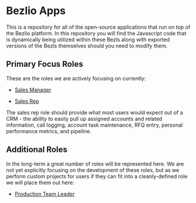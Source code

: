 # Bezlio Apps
This is a repository for all of the open-source applications that run on top of the Bezlio platform.  In this repository you will find the Javascript code that is dynamically being utilized within these Bezls along with exported versions of the Bezls themselves should you need to modify them.  

## Primary Focus Roles

These are the roles we are actively focusing on currently:

* [Sales Manager](https://github.com/bezlio/bezlio-apps/tree/master/roles/sales-manager)

* [Sales Rep](https://github.com/bezlio/bezlio-apps/tree/master/roles/sales-rep)

The sales rep role should provide what most users would expect out of a CRM - the ability to easily pull up assigned accounts and related information, call logging, account task maintenance, RFQ entry, personal performance metrics, and pipeline.

## Additional Roles

In the long-term a great number of roles will be represented here.  We are not yet explicitly focusing on the development of these roles, but as we perform custom projects for users if they can fit into a cleanly-defined role we will place them out here:

* [Production Team Leader](https://github.com/bezlio/bezlio-apps/tree/master/roles/production-team-leader)


